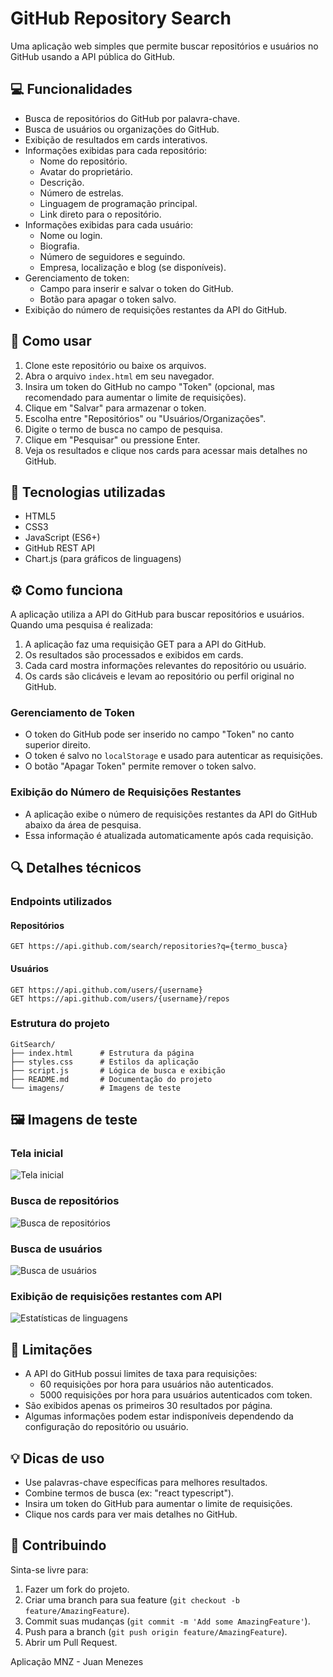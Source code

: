 # GitHub Repository Search

Uma aplicação web simples que permite buscar repositórios e usuários no GitHub usando a API pública do GitHub.

## 💻 Funcionalidades

- Busca de repositórios do GitHub por palavra-chave.
- Busca de usuários ou organizações do GitHub.
- Exibição de resultados em cards interativos.
- Informações exibidas para cada repositório:
  - Nome do repositório.
  - Avatar do proprietário.
  - Descrição.
  - Número de estrelas.
  - Linguagem de programação principal.
  - Link direto para o repositório.
- Informações exibidas para cada usuário:
  - Nome ou login.
  - Biografia.
  - Número de seguidores e seguindo.
  - Empresa, localização e blog (se disponíveis).
- Gerenciamento de token:
  - Campo para inserir e salvar o token do GitHub.
  - Botão para apagar o token salvo.
- Exibição do número de requisições restantes da API do GitHub.

## 🚀 Como usar

1. Clone este repositório ou baixe os arquivos.
2. Abra o arquivo `index.html` em seu navegador.
3. Insira um token do GitHub no campo "Token" (opcional, mas recomendado para aumentar o limite de requisições).
4. Clique em "Salvar" para armazenar o token.
5. Escolha entre "Repositórios" ou "Usuários/Organizações".
6. Digite o termo de busca no campo de pesquisa.
7. Clique em "Pesquisar" ou pressione Enter.
8. Veja os resultados e clique nos cards para acessar mais detalhes no GitHub.

## 🔧 Tecnologias utilizadas

- HTML5
- CSS3
- JavaScript (ES6+)
- GitHub REST API
- Chart.js (para gráficos de linguagens)

## ⚙️ Como funciona

A aplicação utiliza a API do GitHub para buscar repositórios e usuários. Quando uma pesquisa é realizada:

1. A aplicação faz uma requisição GET para a API do GitHub.
2. Os resultados são processados e exibidos em cards.
3. Cada card mostra informações relevantes do repositório ou usuário.
4. Os cards são clicáveis e levam ao repositório ou perfil original no GitHub.

### Gerenciamento de Token

- O token do GitHub pode ser inserido no campo "Token" no canto superior direito.
- O token é salvo no `localStorage` e usado para autenticar as requisições.
- O botão "Apagar Token" permite remover o token salvo.

### Exibição do Número de Requisições Restantes

- A aplicação exibe o número de requisições restantes da API do GitHub abaixo da área de pesquisa.
- Essa informação é atualizada automaticamente após cada requisição.

## 🔍 Detalhes técnicos

### Endpoints utilizados

#### Repositórios
```
GET https://api.github.com/search/repositories?q={termo_busca}
```

#### Usuários
```
GET https://api.github.com/users/{username}
GET https://api.github.com/users/{username}/repos
```

### Estrutura do projeto

```
GitSearch/
├── index.html      # Estrutura da página
├── styles.css      # Estilos da aplicação
├── script.js       # Lógica de busca e exibição
├── README.md       # Documentação do projeto
└── imagens/        # Imagens de teste
```

## 🖼️ Imagens de teste

### Tela inicial
![Tela inicial](imagens/tela_inicial.png)

### Busca de repositórios
![Busca de repositórios](imagens/busca_repositorios.png)

### Busca de usuários
![Busca de usuários](imagens/busca_usuarios.png)

### Exibição de requisições restantes com API
![Estatísticas de linguagens](imagens/requisicoes_restantes.png)

## 📝 Limitações

- A API do GitHub possui limites de taxa para requisições:
  - 60 requisições por hora para usuários não autenticados.
  - 5000 requisições por hora para usuários autenticados com token.
- São exibidos apenas os primeiros 30 resultados por página.
- Algumas informações podem estar indisponíveis dependendo da configuração do repositório ou usuário.

## 💡 Dicas de uso

- Use palavras-chave específicas para melhores resultados.
- Combine termos de busca (ex: "react typescript").
- Insira um token do GitHub para aumentar o limite de requisições.
- Clique nos cards para ver mais detalhes no GitHub.

## 🤝 Contribuindo

Sinta-se livre para:
1. Fazer um fork do projeto.
2. Criar uma branch para sua feature (`git checkout -b feature/AmazingFeature`).
3. Commit suas mudanças (`git commit -m 'Add some AmazingFeature'`).
4. Push para a branch (`git push origin feature/AmazingFeature`).
5. Abrir um Pull Request.

Aplicação MNZ - Juan Menezes